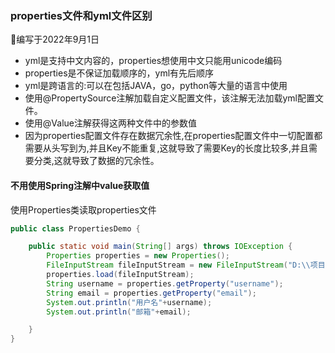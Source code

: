 ### **properties文件和yml文件区别**

:calendar:编写于2022年9月1日

- yml是支持中文内容的，properties想使用中文只能用unicode编码
- properties是不保证加载顺序的，yml有先后顺序
- yml是跨语言的:可以在包括JAVA，go，python等大量的语言中使用
- 使用@PropertySource注解加载自定义配置文件，该注解无法加载yml配置文件。
- 使用@Value注解获得这两种文件中的参数值
- 因为properties配置文件存在数据冗余性,在properties配置文件中一切配置都需要从头写到为,并且Key不能重复,这就导致了需要Key的长度比较多,并且需要分类,这就导致了数据的冗余性。

#### **不用使用Spring注解中value获取值**

使用Properties类读取properties文件

```java
public class PropertiesDemo {

    public static void main(String[] args) throws IOException {
        Properties properties = new Properties();
        FileInputStream fileInputStream = new FileInputStream("D:\\项目\\share\\demo\\properties类\\src\\text.properties");
        properties.load(fileInputStream);
        String username = properties.getProperty("username");
        String email = properties.getProperty("email");
        System.out.println("用户名"+username);
        System.out.println("邮箱"+email);

    }
}
```

